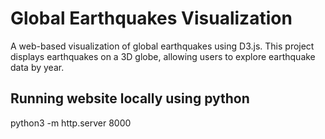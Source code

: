 # Global Earthquakes Visualization

A web-based visualization of global earthquakes using D3.js. This project displays earthquakes on a 3D globe, allowing users to explore earthquake data by year.


## Running website locally using python
python3 -m http.server 8000